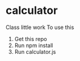 # calculator
Class little work
To use this
 1. Get this repo
 2. Run npm install
 3. Run calculator.js
